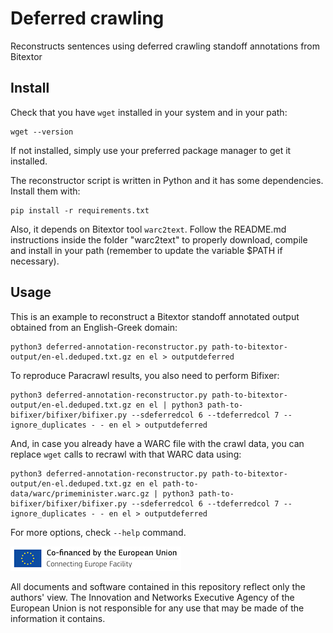 # Deferred crawling
Reconstructs sentences using deferred crawling standoff annotations from Bitextor

## Install
Check that you have `wget` installed in your system and in your path:

```
wget --version
```

If not installed, simply use your preferred package manager to get it installed.

The reconstructor script is written in Python and it has some dependencies. Install them with:

```
pip install -r requirements.txt
```

Also, it depends on Bitextor tool `warc2text`. Follow the README.md instructions inside the folder "warc2text" to properly download, compile and install in your path (remember to update the variable $PATH if necessary).

## Usage

This is an example to reconstruct a Bitextor standoff annotated output obtained from an English-Greek domain:

```
python3 deferred-annotation-reconstructor.py path-to-bitextor-output/en-el.deduped.txt.gz en el > outputdeferred
```

To reproduce Paracrawl results, you also need to perform Bifixer:

```
python3 deferred-annotation-reconstructor.py path-to-bitextor-output/en-el.deduped.txt.gz en el | python3 path-to-bifixer/bifixer/bifixer.py --sdeferredcol 6 --tdeferredcol 7 --ignore_duplicates - - en el > outputdeferred
```

And, in case you already have a WARC file with the crawl data, you can replace `wget` calls to recrawl with that WARC data using:

```
python3 deferred-annotation-reconstructor.py path-to-bitextor-output/en-el.deduped.txt.gz en el path-to-data/warc/primeminister.warc.gz | python3 path-to-bifixer/bifixer/bifixer.py --sdeferredcol 6 --tdeferredcol 7 --ignore_duplicates - - en el > outputdeferred
```

For more options, check `--help` command.

![Connecting Europe Facility](https://raw.githubusercontent.com/bitextor/bitextor/master/docs/img/logo_en_cef273x39_nonalpha.png)

All documents and software contained in this repository reflect only the authors' view. The Innovation and Networks Executive Agency of the European Union is not responsible for any use that may be made of the information it contains.
